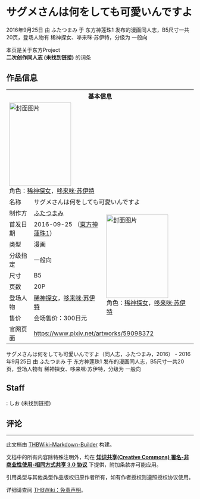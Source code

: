 # サグメさんは何をしても可愛いんですよ

<!-- source html: G:\repos\THBWiki-Markdown-Builder\THBWikiMarkdown\Temp\main\2\2d\ns0%3A%E3%82%B5%E3%82%B0%E3%83%A1%E3%81%95%E3%82%93%E3%81%AF%E4%BD%95%E3%82%92%E3%81%97%E3%81%A6%E3%82%82%E5%8F%AF%E6%84%9B%E3%81%84%E3%82%93%E3%81%A7%E3%81%99%E3%82%88.html -->

2016年9月25日 由 ふたつまみ 于 东方神莲珠1 发布的漫画同人志，B5尺寸一共20页，登场人物有 稀神探女、哆来咪·苏伊特，分级为 一般向

本页是关于东方Project  
 **二次创作同人志 (未找到链接)** 的词条
## 作品信息

<table><tbody><tr><th colspan="3">基本信息</th></tr><tr><td class="cover-artwork-mobile" colspan="2"><a href="./文件-サグメさんは何をしても可愛いんですよ封面.jpg.md" class="image" title="封面图片"><img alt="封面图片" src="https://upload.thwiki.cc/thumb/e/e1/%E3%82%B5%E3%82%B0%E3%83%A1%E3%81%95%E3%82%93%E3%81%AF%E4%BD%95%E3%82%92%E3%81%97%E3%81%A6%E3%82%82%E5%8F%AF%E6%84%9B%E3%81%84%E3%82%93%E3%81%A7%E3%81%99%E3%82%88%E5%B0%81%E9%9D%A2.jpg/166px-%E3%82%B5%E3%82%B0%E3%83%A1%E3%81%95%E3%82%93%E3%81%AF%E4%BD%95%E3%82%92%E3%81%97%E3%81%A6%E3%82%82%E5%8F%AF%E6%84%9B%E3%81%84%E3%82%93%E3%81%A7%E3%81%99%E3%82%88%E5%B0%81%E9%9D%A2.jpg" decoding="async" loading="lazy" width="166" height="224" srcset="https://upload.thwiki.cc/thumb/e/e1/%E3%82%B5%E3%82%B0%E3%83%A1%E3%81%95%E3%82%93%E3%81%AF%E4%BD%95%E3%82%92%E3%81%97%E3%81%A6%E3%82%82%E5%8F%AF%E6%84%9B%E3%81%84%E3%82%93%E3%81%A7%E3%81%99%E3%82%88%E5%B0%81%E9%9D%A2.jpg/249px-%E3%82%B5%E3%82%B0%E3%83%A1%E3%81%95%E3%82%93%E3%81%AF%E4%BD%95%E3%82%92%E3%81%97%E3%81%A6%E3%82%82%E5%8F%AF%E6%84%9B%E3%81%84%E3%82%93%E3%81%A7%E3%81%99%E3%82%88%E5%B0%81%E9%9D%A2.jpg 1.5x, https://upload.thwiki.cc/thumb/e/e1/%E3%82%B5%E3%82%B0%E3%83%A1%E3%81%95%E3%82%93%E3%81%AF%E4%BD%95%E3%82%92%E3%81%97%E3%81%A6%E3%82%82%E5%8F%AF%E6%84%9B%E3%81%84%E3%82%93%E3%81%A7%E3%81%99%E3%82%88%E5%B0%81%E9%9D%A2.jpg/332px-%E3%82%B5%E3%82%B0%E3%83%A1%E3%81%95%E3%82%93%E3%81%AF%E4%BD%95%E3%82%92%E3%81%97%E3%81%A6%E3%82%82%E5%8F%AF%E6%84%9B%E3%81%84%E3%82%93%E3%81%A7%E3%81%99%E3%82%88%E5%B0%81%E9%9D%A2.jpg 2x" data-file-width="889" data-file-height="1200"></a><div class="cover-char">角色：<a href="./稀神探女.md" title="稀神探女">稀神探女</a>，<a href="./哆来咪·苏伊特.md" title="哆来咪·苏伊特">哆来咪·苏伊特</a></div></td>
</tr><tr><td class="label">名称</td><td colspan="2"> サグメさんは何をしても可愛いんですよ </td></tr><tr><td class="label">制作方</td><td><a href="./ふたつまみ.md" title="ふたつまみ">ふたつまみ</a></td><td class="cover-artwork" rowspan="8" style="min-width:224px;"><a href="./文件-サグメさんは何をしても可愛いんですよ封面.jpg.md" class="image" title="封面图片"><img alt="封面图片" src="https://upload.thwiki.cc/thumb/e/e1/%E3%82%B5%E3%82%B0%E3%83%A1%E3%81%95%E3%82%93%E3%81%AF%E4%BD%95%E3%82%92%E3%81%97%E3%81%A6%E3%82%82%E5%8F%AF%E6%84%9B%E3%81%84%E3%82%93%E3%81%A7%E3%81%99%E3%82%88%E5%B0%81%E9%9D%A2.jpg/166px-%E3%82%B5%E3%82%B0%E3%83%A1%E3%81%95%E3%82%93%E3%81%AF%E4%BD%95%E3%82%92%E3%81%97%E3%81%A6%E3%82%82%E5%8F%AF%E6%84%9B%E3%81%84%E3%82%93%E3%81%A7%E3%81%99%E3%82%88%E5%B0%81%E9%9D%A2.jpg" decoding="async" loading="lazy" width="166" height="224" srcset="https://upload.thwiki.cc/thumb/e/e1/%E3%82%B5%E3%82%B0%E3%83%A1%E3%81%95%E3%82%93%E3%81%AF%E4%BD%95%E3%82%92%E3%81%97%E3%81%A6%E3%82%82%E5%8F%AF%E6%84%9B%E3%81%84%E3%82%93%E3%81%A7%E3%81%99%E3%82%88%E5%B0%81%E9%9D%A2.jpg/249px-%E3%82%B5%E3%82%B0%E3%83%A1%E3%81%95%E3%82%93%E3%81%AF%E4%BD%95%E3%82%92%E3%81%97%E3%81%A6%E3%82%82%E5%8F%AF%E6%84%9B%E3%81%84%E3%82%93%E3%81%A7%E3%81%99%E3%82%88%E5%B0%81%E9%9D%A2.jpg 1.5x, https://upload.thwiki.cc/thumb/e/e1/%E3%82%B5%E3%82%B0%E3%83%A1%E3%81%95%E3%82%93%E3%81%AF%E4%BD%95%E3%82%92%E3%81%97%E3%81%A6%E3%82%82%E5%8F%AF%E6%84%9B%E3%81%84%E3%82%93%E3%81%A7%E3%81%99%E3%82%88%E5%B0%81%E9%9D%A2.jpg/332px-%E3%82%B5%E3%82%B0%E3%83%A1%E3%81%95%E3%82%93%E3%81%AF%E4%BD%95%E3%82%92%E3%81%97%E3%81%A6%E3%82%82%E5%8F%AF%E6%84%9B%E3%81%84%E3%82%93%E3%81%A7%E3%81%99%E3%82%88%E5%B0%81%E9%9D%A2.jpg 2x" data-file-width="889" data-file-height="1200"></a><div class="cover-char">角色：<a href="./稀神探女.md" title="稀神探女">稀神探女</a>，<a href="./哆来咪·苏伊特.md" title="哆来咪·苏伊特">哆来咪·苏伊特</a></div></td>
</tr><tr><td class="label">首发日期</td><td>2016-09-25&#160;（<a href="/展会作品列表?e=%E4%B8%9C%E6%96%B9%E7%A5%9E%E8%8E%B2%E7%8F%A0%231">東方神蓮珠1</a>）</td></tr><tr><td class="label">类型</td><td>漫画</td></tr><tr><td class="label">分级指定</td><td>一般向</td></tr><tr><td class="label">尺寸</td><td>B5</td></tr><tr><td class="label">页数</td><td>20P</td></tr><tr><td class="label">登场人物</td><td><a href="./稀神探女.md" title="稀神探女">稀神探女</a>，<a href="./哆来咪·苏伊特.md" title="哆来咪·苏伊特">哆来咪·苏伊特</a></td></tr><tr><td class="label">售价</td><td>会场售价：300日元</td></tr>
<tr><td class="label">官网页面</td><td colspan="2"><a rel="nofollow" class="external free" href="https://www.pixiv.net/artworks/59098372">https://www.pixiv.net/artworks/59098372</a></td></tr></tbody></table>

サグメさんは何をしても可愛いんですよ（同人志，ふたつまみ，2016） - 2016年9月25日 由 ふたつまみ 于 东方神莲珠1 发布的漫画同人志，B5尺寸一共20页，登场人物有 稀神探女、哆来咪·苏伊特，分级为 一般向
## Staff
: しお (未找到链接)

## 评论




---

此文档由 [THBWiki-Markdown-Builder](https://github.com/Delsin-Yu/THBWiki-Markdown-Builder) 构建。

文档中的所有内容除特殊注明外，均在 [**知识共享(Creative Commons) 署名-非商业性使用-相同方式共享 3.0 协议**](https://creativecommons.org/licenses/by-sa/3.0/deed.zh-hans) 下提供，附加条款亦可能应用。

引用类型与其他类型作品版权归原作者所有，如有作者授权则遵照授权协议使用。

详细请查阅 [THBWiki：免责声明](https://thbwiki.cc/THBWiki:%E5%85%8D%E8%B4%A3%E5%A3%B0%E6%98%8E)。

